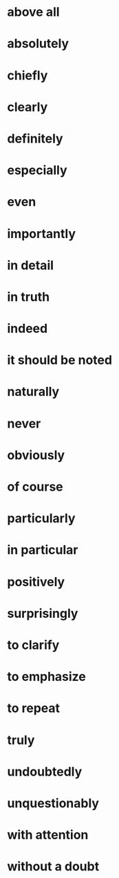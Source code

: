 # above all
# absolutely
# chiefly
# clearly
# definitely
# especially
# even
# importantly
# in detail
# in truth
# indeed
# it should be noted
# naturally
# never
# obviously
# of course
# particularly 
# in particular
# positively
# surprisingly
# to clarify
# to emphasize
# to repeat
# truly
# undoubtedly
# unquestionably
# with attention
# without a doubt